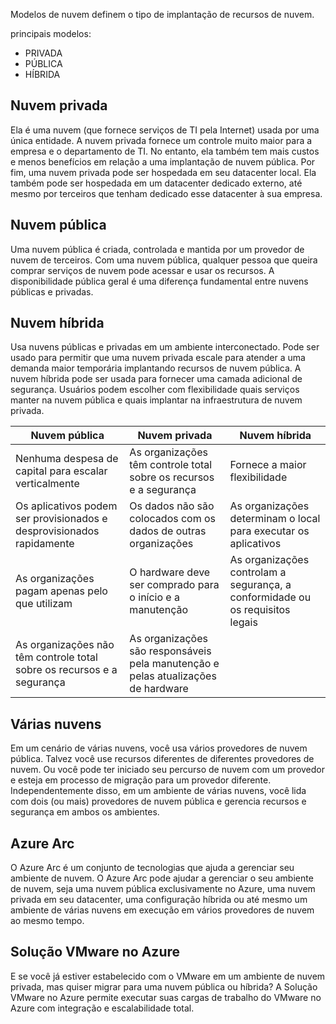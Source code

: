 Modelos de nuvem definem o tipo de implantação de recursos de nuvem.

principais modelos:
* PRIVADA
* PÚBLICA
* HÍBRIDA

## Nuvem privada

Ela é uma nuvem (que fornece serviços de TI pela Internet) usada por uma única entidade. A nuvem privada fornece um controle muito maior para a empresa e o departamento de TI. No entanto, ela também tem mais custos e menos benefícios em relação a uma implantação de nuvem pública. Por fim, uma nuvem privada pode ser hospedada em seu datacenter local. Ela também pode ser hospedada em um datacenter dedicado externo, até mesmo por terceiros que tenham dedicado esse datacenter à sua empresa.

## Nuvem pública

Uma nuvem pública é criada, controlada e mantida por um provedor de nuvem de terceiros. Com uma nuvem pública, qualquer pessoa que queira comprar serviços de nuvem pode acessar e usar os recursos. A disponibilidade pública geral é uma diferença fundamental entre nuvens públicas e privadas.

## Nuvem híbrida

Usa nuvens públicas e privadas em um ambiente interconectado. 
Pode ser usado para permitir que uma nuvem privada escale para atender a uma demanda maior temporária implantando recursos de nuvem pública. A nuvem híbrida pode ser usada para fornecer uma camada adicional de segurança. Usuários podem escolher com flexibilidade quais serviços manter na nuvem pública e quais implantar na infraestrutura de nuvem privada.


| **Nuvem pública**                                                      | **Nuvem privada**                                                                 | **Nuvem híbrida**                                                             |
| ---------------------------------------------------------------------- | --------------------------------------------------------------------------------- | ----------------------------------------------------------------------------- |
| Nenhuma despesa de capital para escalar verticalmente                  | As organizações têm controle total sobre os recursos e a segurança                | Fornece a maior flexibilidade                                                 |
| Os aplicativos podem ser provisionados e desprovisionados rapidamente  | Os dados não são colocados com os dados de outras organizações                    | As organizações determinam o local para executar os aplicativos               |
| As organizações pagam apenas pelo que utilizam                         | O hardware deve ser comprado para o início e a manutenção                         | As organizações controlam a segurança, a conformidade ou os requisitos legais |
| As organizações não têm controle total sobre os recursos e a segurança | As organizações são responsáveis pela manutenção e pelas atualizações de hardware |                                                                               |

## Várias nuvens

Em um cenário de várias nuvens, você usa vários provedores de nuvem pública. Talvez você use recursos diferentes de diferentes provedores de nuvem. Ou você pode ter iniciado seu percurso de nuvem com um provedor e esteja em processo de migração para um provedor diferente. Independentemente disso, em um ambiente de várias nuvens, você lida com dois (ou mais) provedores de nuvem pública e gerencia recursos e segurança em ambos os ambientes.

## Azure Arc

O Azure Arc é um conjunto de tecnologias que ajuda a gerenciar seu ambiente de nuvem. O Azure Arc pode ajudar a gerenciar o seu ambiente de nuvem, seja uma nuvem pública exclusivamente no Azure, uma nuvem privada em seu datacenter, uma configuração híbrida ou até mesmo um ambiente de várias nuvens em execução em vários provedores de nuvem ao mesmo tempo.

## Solução VMware no Azure

E se você já estiver estabelecido com o VMware em um ambiente de nuvem privada, mas quiser migrar para uma nuvem pública ou híbrida? A Solução VMware no Azure permite executar suas cargas de trabalho do VMware no Azure com integração e escalabilidade total.